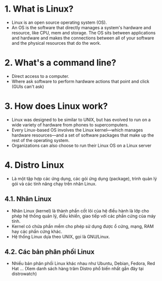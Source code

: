 # **1. What is Linux?**
- Linux is an open source operating system (OS).
- An OS is the software that directly manages a system's hardware and resource, like CPU, mem and storage. The OS sits between applications and hardware and makes the connections between all of your software and the physical resources that do the work.


# **2. What's a command line?**
- Direct access to a computer.
- Where ask software to perform hardware actions that point and click (GUIs can't ask)

# **3. How does Linux work?**
- Linux was designed to be similar to UNIX, but has evolved to run on a wide variety of hardware from phones to supercomputers.
- Every Linux-based OS involves the Linux kernel—which manages hardware resources—and a set of software packages that make up the rest of the operating system.
- Organizations can also choose to run their Linux OS on a Linux server

# **4. Distro Linux**
- Là một tập hợp các ứng dụng, các gói ứng dụng (package), trình quản lý gói và các tính năng chạy trên nhân Linux.
## **4.1. Nhân Linux**
- Nhân Linux (kernel) là thành phần cốt lõi của hệ điều hành là lớp cho phép hệ thống quản lý, điều khiển, giao tiếp với các phần cứng của máy tính.
- Kernel có chứa phần mềm cho phép sử dụng được ổ cứng, mạng, RAM hay các phần cứng khác.
- Hệ thống Linux dựa theo UNIX, gọi là GNU/Linux. 
## **4.2. Các bản phân phối Linux**
- Nhiều bản phân phối Linux khác nhau như Ubuntu, Debian, Fedora, Red Hat … (Xem danh sách hàng trăm Distro phổ biến nhất gần đây tại distrowatch)
